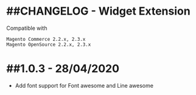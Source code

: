 ##CHANGELOG - Widget Extension
=============
Compatible with 
```
Magento Commerce 2.2.x, 2.3.x
Magento OpenSource 2.2.x, 2.3.x
```
##1.0.3 - 28/04/2020
=============
-   Add font support for Font awesome and Line awesome

